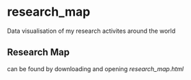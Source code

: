 # research_map
Data visualisation of my research activites around the world


## Research Map
can be found by downloading and opening _research_map.html_
